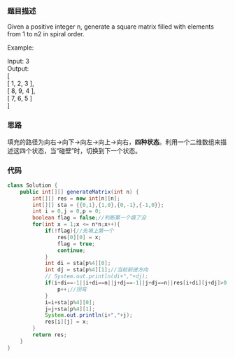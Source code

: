 ### 题目描述
Given a positive integer n, generate a square matrix filled with elements from 1 to n2 in spiral order.

Example:

Input: 3\
Output:\
[\
    [ 1, 2, 3 ],\
    [ 8, 9, 4 ],\
    [ 7, 6, 5 ]\
]

### 思路
填充的路径为向右->向下->向左->向上->向右，**四种状态**。利用一个二维数组来描述这四个状态，当“碰壁”时，切换到下一个状态。
### 代码
```java
class Solution {
    public int[][] generateMatrix(int n) {
        int[][] res = new int[n][n];
        int[][] sta = {{0,1},{1,0},{0,-1},{-1,0}};
        int i = 0,j = 0,p = 0;
        boolean flag = false;//判断第一个填了没
        for(int x = 1;x <= n*n;x++){
            if(!flag){//先填上第一个
                res[0][0] = x;
                flag = true;
                continue;
            }
            int di = sta[p%4][0];
            int dj = sta[p%4][1];//当前前进方向
            // System.out.println(di+","+dj);
            if(i+di==-1||i+di==n||j+dj==-1||j+dj==n||res[i+di][j+dj]>0){//是否碰壁
                p++;//拐弯
            }
            i=i+sta[p%4][0];
            j=j+sta[p%4][1];
            System.out.println(i+","+j);
            res[i][j] = x;
        }
        return res;
    }
}
```
